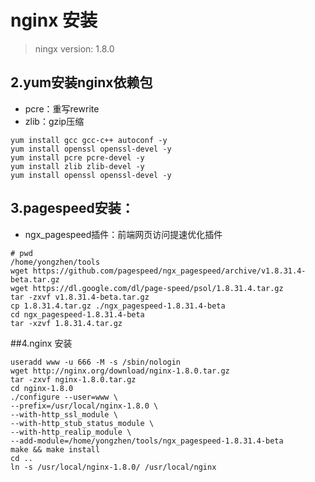 # nginx 安装

>ningx version: 1.8.0





## 2.yum安装nginx依赖包

- pcre：重写rewrite
- zlib：gzip压缩

```
yum install gcc gcc-c++ autoconf -y
yum install openssl openssl-devel -y 
yum install pcre pcre-devel -y
yum install zlib zlib-devel -y
yum install openssl openssl-devel -y
```
## 3.pagespeed安装：

- ngx_pagespeed插件：前端网页访问提速优化插件 

``` 
# pwd
/home/yongzhen/tools
wget https://github.com/pagespeed/ngx_pagespeed/archive/v1.8.31.4-beta.tar.gz 
wget https://dl.google.com/dl/page-speed/psol/1.8.31.4.tar.gz 
tar -zxvf v1.8.31.4-beta.tar.gz 
cp 1.8.31.4.tar.gz ./ngx_pagespeed-1.8.31.4-beta 
cd ngx_pagespeed-1.8.31.4-beta 
tar -xzvf 1.8.31.4.tar.gz
```

##4.nginx 安装

```
useradd www -u 666 -M -s /sbin/nologin
wget http://nginx.org/download/nginx-1.8.0.tar.gz 
tar -zxvf nginx-1.8.0.tar.gz 
cd nginx-1.8.0 
./configure --user=www \
--prefix=/usr/local/nginx-1.8.0 \
--with-http_ssl_module \
--with-http_stub_status_module \
--with-http_realip_module \
--add-module=/home/yongzhen/tools/ngx_pagespeed-1.8.31.4-beta
make && make install
cd ..
ln -s /usr/local/nginx-1.8.0/ /usr/local/nginx
```